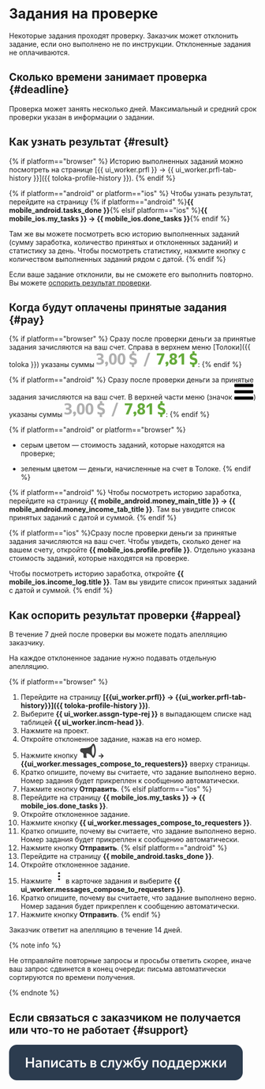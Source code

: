 # Задания на проверке

Некоторые задания проходят проверку. Заказчик может отклонить задание, если оно выполнено не по инструкции. Отклоненные задания не оплачиваются.

## Сколько времени занимает проверка {#deadline}

Проверка может занять несколько дней. Максимальный и средний срок проверки указан в информации о задании.

## Как узнать результат {#result}

{% if platform=="browser" %}
Историю выполненных заданий можно посмотреть на странице [{{ ui_worker.prfl }} → {{ ui_worker.prfl-tab-history }}]({{ toloka-profile-history }}).
{% endif %}

{% if platform=="android" or platform=="ios" %}
Чтобы узнать результат, перейдите на страницу {% if platform=="android" %}**{{ mobile_android.tasks_done }}**{% elsif platform=="ios" %}**{{ mobile_ios.my_tasks }} → {{ mobile_ios.done_tasks }}**{% endif %}

Там же вы можете посмотреть всю историю выполненных заданий (сумму заработка, количество принятых и отклоненных заданий) и статистику за день. Чтобы посмотреть статистику, нажмите кнопку с количеством выполненных заданий рядом с датой.
{% endif %}

Если ваше задание отклонили, вы не сможете его выполнить повторно. Вы можете [оспорить результат проверки](#appeal).

## Когда будут оплачены принятые задания {#pay}

{% if platform=="browser" %}
Сразу после проверки деньги за принятые задания зачисляются на ваш счет. Справа в верхнем меню [Толоки]({{ toloka }}) указаны суммы ![](assets/balance.svg):
{% endif %}

{% if platform=="android" %}
Сразу после проверки деньги за принятые задания зачисляются на ваш счет. В верхней части меню (значок ![](assets/menu.svg)) указаны суммы ![](assets/balance.svg):
{% endif %}

{% if platform=="android" or platform=="browser" %}
- серым цветом — стоимость заданий, которые находятся на проверке;
    
- зеленым цветом — деньги, начисленные на счет в Толоке.
{% endif %}

{% if platform=="android" %}
Чтобы посмотреть историю заработка, перейдите на страницу **{{ mobile_android.money_main_title }} → {{ mobile_android.money_income_tab_title }}**. Там вы увидите список принятых заданий с датой и суммой.
{% endif %}

{% if platform=="ios" %}Сразу после проверки деньги за принятые задания зачисляются на ваш счет. Чтобы увидеть, сколько денег на вашем счету, откройте **{{ mobile_ios.profile.profile }}**. Отдельно указана стоимость заданий, которые находятся на проверке.

Чтобы посмотреть историю заработка, откройте **{{ mobile_ios.income_log.title }}**. Там вы увидите список принятых заданий с датой и суммой.
{% endif %}
## Как оспорить результат проверки {#appeal}

В течение 7 дней после проверки вы можете подать апелляцию заказчику.

На каждое отклоненное задание нужно подавать отдельную апелляцию.

{% if platform=="browser" %}
1. Перейдите на страницу **[{{ui_worker.prfl}} → {{ui_worker.prfl-tab-history}}]({{ toloka-profile-history }})**.
1. Выберите **{{ ui_worker.assgn-type-rej }}** в выпадающем списке над таблицей **{{ ui_worker.incm-head }}**.
1. Нажмите на проект.
1. Откройте отклоненное задание, нажав на его номер.
1. Нажмите кнопку **![](assets/loudspeaker.svg) → {{ui_worker.messages_compose_to_requesters}}** вверху страницы.
1. Кратко опишите, почему вы считаете, что задание выполнено верно. Номер задания будет прикреплен к сообщению автоматически.
1. Нажмите кнопку **Отправить**.
{% elsif platform=="ios" %}
1. Перейдите на страницу **{{ mobile_ios.my_tasks }} → {{ mobile_ios.done_tasks }}**.
1. Откройте отклоненное задание.
1. Нажмите кнопку **{{ ui_worker.messages_compose_to_requesters }}**.
1. Кратко опишите, почему вы считаете, что задание выполнено верно. Номер задания будет прикреплен к сообщению автоматически.
1. Нажмите кнопку **Отправить**.
{% elsif platform=="android" %}
1. Перейдите на страницу **{{ mobile_android.tasks_done }}**.
1. Откройте отклоненное задание.
1. Нажмите ![](assets/kebab-menu_1.jpg) в карточке задания и выберите **{{ ui_worker.messages_compose_to_requesters }}**.
1. Кратко опишите, почему вы считаете, что задание выполнено верно. Номер задания будет прикреплен к сообщению автоматически.
1. Нажмите кнопку **Отправить**.
{% endif %}

Заказчик ответит на апелляцию в течение 14 дней.

{% note info %}

Не отправляйте повторные запросы и просьбы ответить скорее, иначе ваш запрос сдвинется в конец очереди: письма автоматически сортируются по времени получения.

{% endnote %}


## Если связаться с заказчиком не получается или что-то не работает {#support}

[![](assets/buttons/contact-support.svg)](troubleshooting/troubleshooting.md#not_working_properly)

